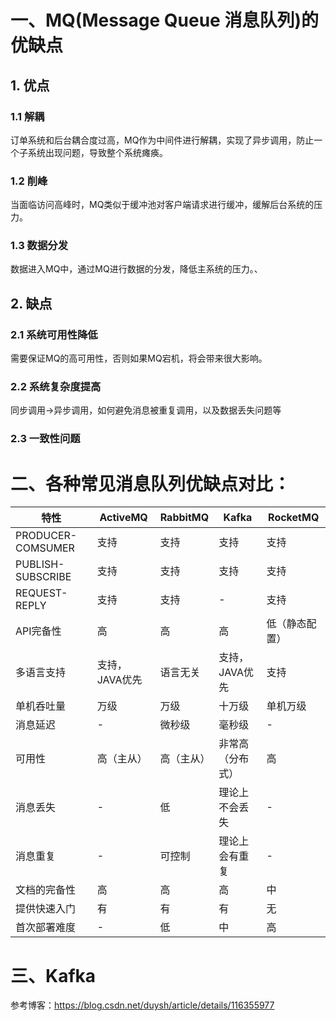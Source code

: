 # 一、MQ(Message Queue 消息队列)的优缺点

## 1. 优点

### 1.1 解耦

订单系统和后台耦合度过高，MQ作为中间件进行解耦，实现了异步调用，防止一个子系统出现问题，导致整个系统瘫痪。

### 1.2 削峰

当面临访问高峰时，MQ类似于缓冲池对客户端请求进行缓冲，缓解后台系统的压力。

### 1.3 数据分发

数据进入MQ中，通过MQ进行数据的分发，降低主系统的压力。、



## 2. 缺点

### 2.1 系统可用性降低

需要保证MQ的高可用性，否则如果MQ宕机，将会带来很大影响。

### 2.2 系统复杂度提高

同步调用->异步调用，如何避免消息被重复调用，以及数据丢失问题等

### 2.3 一致性问题



# 二、各种常见消息队列优缺点对比：

| 特性              | ActiveMQ       | RabbitMQ   | Kafka            | RocketMQ       |
| ----------------- | -------------- | ---------- | ---------------- | -------------- |
| PRODUCER-COMSUMER | 支持           | 支持       | 支持             | 支持           |
| PUBLISH-SUBSCRIBE | 支持           | 支持       | 支持             | 支持           |
| REQUEST-REPLY     | 支持           | 支持       | -                | 支持           |
| API完备性         | 高             | 高         | 高               | 低（静态配置） |
| 多语言支持        | 支持，JAVA优先 | 语言无关   | 支持，JAVA优先   | 支持           |
| 单机呑吐量        | 万级           | 万级       | 十万级           | 单机万级       |
| 消息延迟          | -              | 微秒级     | 毫秒级           | -              |
| 可用性            | 高（主从）     | 高（主从） | 非常高（分布式） | 高             |
| 消息丢失          | -              | 低         | 理论上不会丢失   | -              |
| 消息重复          | -              | 可控制     | 理论上会有重复   | -              |
| 文档的完备性      | 高             | 高         | 高               | 中             |
| 提供快速入门      | 有             | 有         | 有               | 无             |
| 首次部署难度      | -              | 低         | 中               | 高             |

 

# 三、Kafka

参考博客：https://blog.csdn.net/duysh/article/details/116355977
